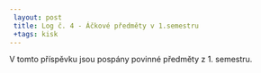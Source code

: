 ```yaml
---
 layout: post
 title: Log č. 4 - Áčkové předměty v 1.semestru
 +tags: kisk
---
```


V tomto příspěvku jsou pospány povinné předměty z 1. semestru.
